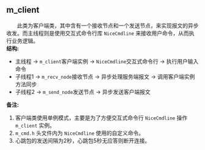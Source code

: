 ## m_client
&emsp;&emsp;此类为客户端类，其中含有一个接收节点和一个发送节点，来实现报文的异步收发。而主线程则是使用交互式命令行库 `NiceCmdline` 来接收用户命令，从而执行业务逻辑。</br>
**结构:**
* 主线程 -> `m_client`客户端实例 -> `NiceCmdline`交互式命令行 -> 执行用户输入命令
* 子线程1 -> `m_recv_node`接收节点 -> 异步处理服务端报文 -> 调用客户端实例方法同步
* 子线程2 -> `m_send_node`发送节点 -> 异步发送客户端报文

**备注:**
1. 客户端类使用单例模式，主要是为了方便交互式命令行 `NiceCmdline` 操作 `m_client` 实例。
2. `m_cmd.h` 头文件内为 `NiceCmdline` 使用的自定义命令。
3. 心跳包的发送间隔为2秒，心跳包5秒无应答则断开连接。
